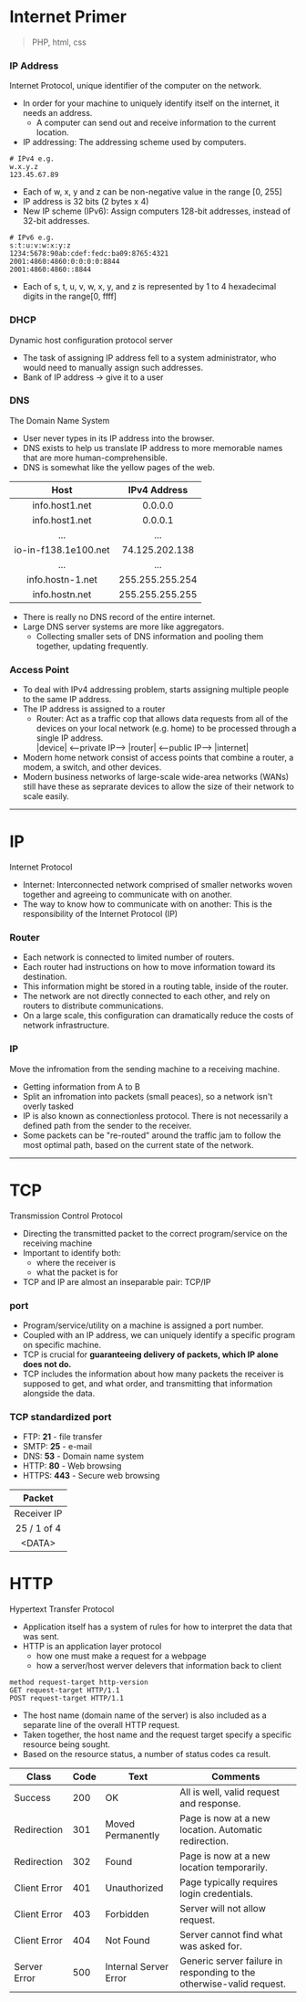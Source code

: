 # Internet Primer
> PHP, html, css

### IP Address
Internet Protocol, unique identifier of the computer on the network.
- In order for your machine to uniquely identify itself on the internet, it needs an address.
  - A computer can send out and receive information to the current location.
- IP addressing: The addressing scheme used by computers.

```
# IPv4 e.g.
w.x.y.z
123.45.67.89
```
- Each of w, x, y and z can be non-negative value in the range [0, 255]
- IP address is 32 bits (2 bytes x 4)
- New IP scheme (IPv6): Assign computers 128-bit addresses, instead of 32-bit addresses.

```
# IPv6 e.g.
s:t:u:v:w:x:y:z
1234:5678:90ab:cdef:fedc:ba09:8765:4321
2001:4860:4860:0:0:0:0:8844
2001:4860:4860::8844
```
- Each of s, t, u, v, w, x, y, and z is represented by 1 to 4 hexadecimal digits in the range[0, ffff]

### DHCP
Dynamic host configuration protocol server
- The task of assigning IP address fell to a system administrator, who would need to manually assign such addresses.
- Bank of IP address -> give it to a user

### DNS
The Domain Name System
- User never types in its IP address into the browser.
- DNS exists to help us translate IP address to more memorable names that are more human-comprehensible.
- DNS is somewhat like the yellow pages of the web.

|         Host         |   IPv4 Address  |
|:--------------------:|:---------------:|
|    info.host1.net    |     0.0.0.0     |
|    info.host1.net    |     0.0.0.1     |
|          ...         |       ...       |
| io-in-f138.1e100.net |  74.125.202.138 |
|          ...         |       ...       |
|   info.hostn-1.net   | 255.255.255.254 |
|    info.hostn.net    | 255.255.255.255 |

- There is really no DNS record of the entire internet.
- Large DNS server systems are more like aggregators.
  - Collecting smaller sets of DNS information and pooling them together, updating frequently.
  
### Access Point
- To deal with IPv4 addressing problem, starts assigning multiple people to the same IP address.
- The IP address is assigned to a router
  - Router: Act as a traffic cop that allows data requests from all of the devices on your local network (e.g. home) to be processed through a single IP address.\
    |device| <--private IP--> |router| <--public IP--> |internet|
- Modern home network consist of access points that combine a router, a modem, a switch, and other devices.
- Modern business networks of large-scale wide-area networks (WANs) still have these as seprarate devices to allow the size of their network to scale easily.

---

# IP
Internet Protocol
- Internet: Interconnected network comprised of smaller networks woven together and agreeing to communicate with on another.
- The way to know how to communicate with on another: This is the responsibility of the Internet Protocol (IP)

### Router
- Each network is connected to limited number of routers.
- Each router had instructions on how to move information toward its destination.
- This information might be stored in a routing table, inside of the router.
- The network are not directly connected to each other, and rely on routers to distribute communications.
- On a large scale, this configuration can dramatically reduce the costs of network infrastructure.

### IP
Move the infromation from the sending machine to a receiving machine.
- Getting information from A to B
- Split an infromation into packets (small peaces), so a network isn't overly tasked
- IP is also known as connectionless protocol. There is not necessarily a defined path from the sender to the receiver.
- Some packets can be "re-routed" around the traffic jam to follow the most optimal path, based on the current state of the network.

---

# TCP
Transmission Control Protocol
- Directing the transmitted packet to the correct program/service on the receiving machine
- Important to identify both:
  - where the receiver is
  - what the packet is for
- TCP and IP are almost an inseparable pair: TCP/IP

### port
- Program/service/utility on a machine is assigned a port number.
- Coupled with an IP address, we can uniquely identify a specific program on specific machine.
- TCP is crucial for **guaranteeing delivery of packets, which IP alone does not do.**
- TCP includes the information about how many packets the receiver is supposed to get, and what order, and transmitting that information alongside the data.

### TCP standardized port
- FTP: **21** - file transfer
- SMTP: **25** - e-mail
- DNS: **53** - Domain name system
- HTTP: **80** - Web browsing
- HTTPS: **443** - Secure web browsing

|   Packet    |
|:-----------:|
| Receiver IP |
| 25 / 1 of 4 |
|   \<DATA\>  |


# HTTP
Hypertext Transfer Protocol
- Application itself has a system of rules for how to interpret the data that was sent.
- HTTP is an application layer protocol
  - how one must make a request for a webpage
  - how a server/host werver delevers that information back to client
```
method request-target http-version
GET request-target HTTP/1.1
POST request-target HTTP/1.1
```
- The host name (domain name of the server) is also included as a separate line of the overall HTTP request.
- Taken together, the host name and the request target specify a specific resource being sought.
- Based on the resource status, a number of status codes ca result.

| Class        | Code | Text                  | Comments                                                             |
|--------------|------|-----------------------|----------------------------------------------------------------------|
| Success      | 200  | OK                    | All is well, valid request and response.                             |
| Redirection  | 301  | Moved Permanently     | Page is now at a new location. Automatic redirection.                |
| Redirection  | 302  | Found                 | Page is now at a new location temporarily.                           |
| Client Error | 401  | Unauthorized          | Page typically requires login credentials.                           |
| Client Error | 403  | Forbidden             | Server will not allow request.                                       |
| Client Error | 404  | Not Found             | Server cannot find what was asked for.                               |
| Server Error | 500  | Internal Server Error | Generic server failure in responding to the otherwise-valid request. |



